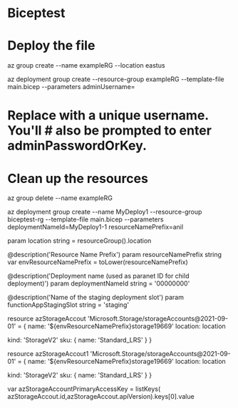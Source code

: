 # Biceptest


# Deploy the file 

az group create --name exampleRG --location eastus

az deployment group create --resource-group exampleRG --template-file main.bicep --parameters adminUsername=<admin-username>

# Replace <admin-username> with a unique username. You'll # also be prompted to enter adminPasswordOrKey.

# Clean up the resources

az group delete --name exampleRG





az deployment group create --name MyDeploy1 --resource-group biceptest-rg --template-file main.bicep --parameters deploymentNameId=MyDeploy1-1 resourceNamePrefix=anil



param location string = resourceGroup().location

@description('Resource Name Prefix')
param resourceNamePrefix string
var envResourceNamePrefix = toLower(resourceNamePrefix)

@description('Deployment name (used as paranet ID for child deployment)')
param deploymentNameId string = '00000000'

@description('Name of the staging deployment slot')
param functionAppStagingSlot string = 'staging'



resource azStorageAccout 'Microsoft.Storage/storageAccounts@2021-09-01' = {
  name: '${envResourceNamePrefix}storage19669'
  location: location

  kind: 'StorageV2'
  sku: {
    name: 'Standard_LRS'
  }
}


resource azStorageAccout1 'Microsoft.Storage/storageAccounts@2021-09-01' = {
  name: '${envResourceNamePrefix}storage19669'
  location: location

  kind: 'StorageV2'
  sku: {
    name: 'Standard_LRS'
  }
}

var azStorageAccountPrimaryAccessKey = listKeys( azStorageAccout.id,azStorageAccout.apiVersion).keys[0].value





